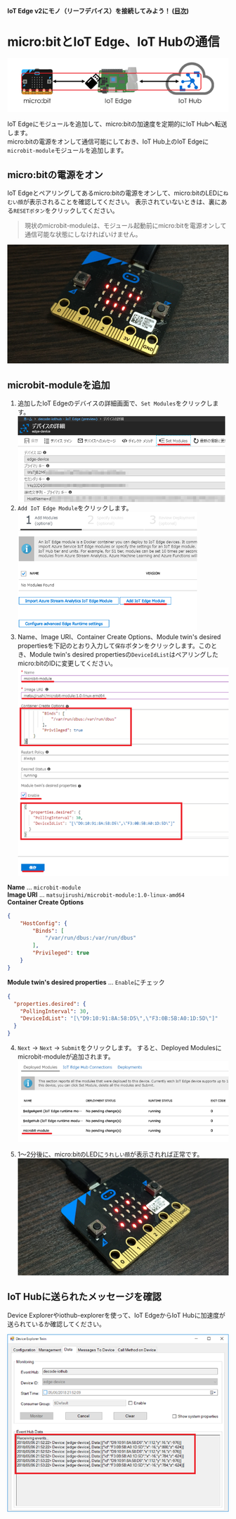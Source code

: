 #### IoT Edge v2にモノ（リーフデバイス）を接続してみよう！ ([目次](readme.md))

# micro:bitとIoT Edge、IoT Hubの通信

![23](img/23.png)

IoT Edgeにモジュールを追加して、micro:bitの加速度を定期的にIoT Hubへ転送します。  
micro:bitの電源をオンして通信可能にしておき、IoT Hub上のIoT Edgeに`microbit-module`モジュールを追加します。  

## micro:bitの電源をオン

IoT Edgeとペアリングしてあるmicro:bitの電源をオンして、micro:bitのLEDに`ねむい顔`が表示されることを確認してください。
表示されていないときは、裏にある`RESETボタン`をクリックしてください。

> 現状のmicrobit-moduleは、モジュール起動前にmicro:bitを電源オンして通信可能な状態にしなければいけません。

![27](img/27.png)

## microbit-moduleを追加

1. 追加したIoT Edgeのデバイスの詳細画面で、`Set Modules`をクリックします。  
![28](img/28.png)
1. `Add IoT Edge Module`をクリックします。  
![29](img/29.png)
1. Name、Image URI、Container Create Options、Module twin's desired propertiesを下記のとおり入力して`保存`ボタンをクリックします。このとき、Module twin's desired propertiesの`DeviceIdList`はペアリングしたmicro:bitのIDに変更してください。  
![30](img/30.png)

**Name** ... `microbit-module`  
**Image URI** ... `matsujirushi/microbit-module:1.0-linux-amd64`  
**Container Create Options**
```json
{
    "HostConfig": {
        "Binds": [
            "/var/run/dbus:/var/run/dbus"
        ],
        "Privileged": true
    }
}
```
**Module twin's desired properties** ... `Enable`にチェック
```json
{
  "properties.desired": {
    "PollingInterval": 30,
    "DeviceIdList": "[\"D9:10:91:8A:58:D5\",\"F3:0B:5B:A0:1D:5D\"]"
  }
}
```

4. `Next` -> `Next` -> `Submit`をクリックします。
すると、Deployed Modulesにmicrobit-moduleが追加されます。  
![31](img/31.png)

1. 1～2分後に、micro:bitのLEDに`うれしい顔`が表示されれば正常です。  
![26](img/26.png)

## IoT Hubに送られたメッセージを確認

Device Explorerやiothub-explorerを使って、IoT EdgeからIoT Hubに加速度が送られているか確認してください。

![32](img/32.png)
